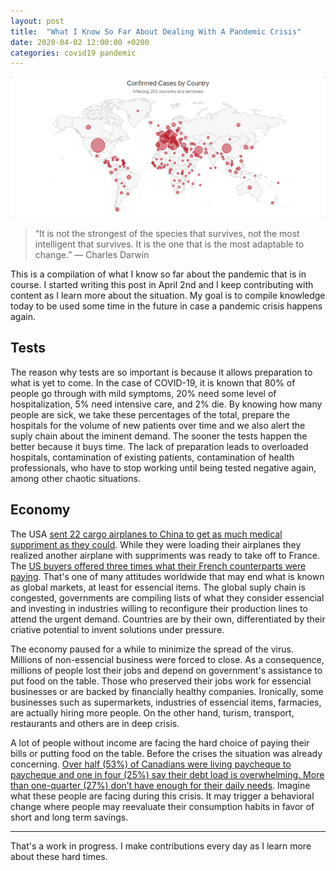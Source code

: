 ```yaml
---
layout: post
title:  "What I Know So Far About Dealing With A Pandemic Crisis"
date: 2020-04-02 12:00:00 +0200
categories: covid19 pandemic
---
```


![Global Pandemic](/images/posts/pandemic.png)

> “It is not the strongest of the species that survives,
> not the most intelligent that survives.
> It is the one that is the most adaptable to change.”
> ― Charles Darwin

This is a compilation of what I know so far about the pandemic that is in course. I started writing this post in April 2nd and I keep contributing with content as I learn more about the situation. My goal is to compile knowledge today to be used some time in the future in case a pandemic crisis happens again.

<!-- more -->

## Tests

The reason why tests are so important is because it allows preparation to what is yet to come. In the case of COVID-19, it is known that 80% of people go through with mild symptoms, 20% need some level of hospitalization, 5% need intensive care, and 2% die. By knowing how many people are sick, we take these percentages of the total, prepare the hospitals for the volume of new patients over time and we also alert the suply chain about the iminent demand. The sooner the tests happen the better because it buys time. The lack of preparation leads to overloaded hospitals, contamination of existing patients, contamination of health professionals, who have to stop working until being tested negative again, among other chaotic situations.

## Economy

The USA [sent 22 cargo airplanes to China to get as much medical suppriment as they could][22-airplanes]. While they were loading their airplanes they realized another airplane with suppriments was ready to take off to France. The [US buyers offered three times what their French counterparts were paying][france-lost]. That's one of many attitudes worldwide that may end what is known as global markets, at least for essencial items. The global suply chain is congested, governments are compiling lists of what they consider essencial and investing in industries willing to reconfigure their production lines to attend the urgent demand. Countries are by their own, differentiated by their criative potential to invent solutions under pressure.

The economy paused for a while to minimize the spread of the virus. Millions of non-essencial business were forced to close. As a consequence, millions of people lost their jobs and depend on government's assistance to put food on the table. Those who preserved their jobs work for essencial businesses or are backed by financially healthy companies. Ironically, some businesses such as supermarkets, industries of essencial items, farmacies, are actually hiring more people. On the other hand, turism, transport, restaurants and others are in deep crisis.

A lot of people without income are facing the hard choice of paying their bills or putting food on the table. Before the crises the situation was already concerning. [Over half (53%) of Canadians were living paycheque to paycheque and one in four (25%) say their debt load is overwhelming. More than one-quarter (27%) don’t have enough for their daily needs][affordability-index]. Imagine what these people are facing during this crisis. It may trigger a behavioral change where people may reevaluate their consumption habits in favor of short and long term savings.

<hr>

That's a work in progress. I make contributions every day as I learn more about these hard times.

[22-airplanes]: https://www.nytimes.com/2020/03/29/business/economy/coronavirus-china-supplies.html

[affordability-index]: https://www.investmentexecutive.com/news/research-and-markets/majority-of-canadians-living-paycheque-to-paycheque-survey-2/

[france-lost]: https://www.theguardian.com/world/2020/apr/02/global-battle-coronavirus-equipment-masks-tests

[GitHub]: https://github.com/htmfilho/htmfilho.github.io/commits/master/_posts/2020/2020-04-02-what-know-pandemic-response.md
